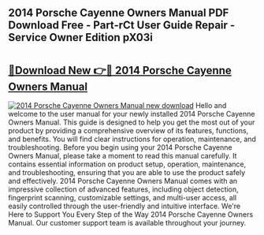 ## 2014 Porsche Cayenne Owners Manual PDF Download Free - Part-rCt User Guide Repair - Service Owner Edition pX03i

# <h2><a href="http://bc38917.oget.top/?id=2014+Porsche+Cayenne+Owners+Manual">🔗Download New 👉🔴 2014 Porsche Cayenne Owners Manual</a></h2>

[![2014 Porsche Cayenne Owners Manual new download](https://i.imgur.com/5g1atiW.png)](http://bc38917.oget.top/?id=2014+Porsche+Cayenne+Owners+Manual)
Hello and welcome to the user manual for your newly installed 2014 Porsche Cayenne Owners Manual. This guide is designed to help you get the most out of your product by providing a comprehensive overview of its features, functions, and benefits. You will find clear instructions for operation, maintenance, and troubleshooting. Before you begin using your 2014 Porsche Cayenne Owners Manual, please take a moment to read this manual carefully. It contains essential information on product setup, operation, maintenance, and troubleshooting, ensuring that you are able to use the product safely and effectively. 2014 Porsche Cayenne Owners Manual comes with an impressive collection of advanced features, including object detection, fingerprint scanning, customizable settings, and multi-user access, all easily controlled through the user-friendly and intuitive interface. We're Here to Support You Every Step of the Way 2014 Porsche Cayenne Owners Manual. Our customer support team is available throughout your journey.
